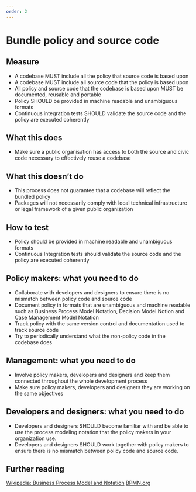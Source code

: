 ```yaml
---
order: 2
---
```


# Bundle policy and source code

## Measure

* A codebase MUST include all the policy that source code is based upon
* A codebase MUST include all source code that the policy is based upon
* All policy and source code that the codebase is based upon MUST be documented, reusable and portable
* Policy SHOULD be provided in machine readable and unambiguous formats
* Continuous integration tests SHOULD validate the source code and the policy are executed coherently

## What this does

* Make sure a public organisation has access to both the source and civic code necessary to effectively reuse a codebase


## What this doesn’t do

* This process does not guarantee that a codebase will reflect the bundled policy
* Packages will not necessarily comply with local technical infrastructure or legal framework of a given public organization

## How to test

* Policy should be provided in machine readable and unambiguous formats
* Continuous Integration tests should validate the source code and the policy are executed coherently

## Policy makers: what you need to do

* Collaborate with developers and designers to ensure there is no mismatch between policy code and source code
* Document policy in formats that are unambiguous and machine readable such as Business Process Model Notation, Decision Model Notion and Case Management Model Notation
* Track policy with the same version control and documentation used to track source code
* Try to periodically understand what the non-policy code in the codebase does

## Management: what you need to do

* Involve policy makers, developers and designers and keep them connected throughout the whole development process
* Make sure policy makers, developers and designers they are working on the same objectives

## Developers and designers: what you need to do

* Developers and designers SHOULD become familiar with and be able to use the process modeling notation that the policy makers in your organization use.  
* Developers and designers SHOULD work together with policy makers to ensure there is no mismatch between policy code and source code.

## Further reading

[Wikipedia: Business Process Model and Notation](https://en.wikipedia.org/wiki/Business_Process_Model_and_Notation)
[BPMN.org](http://www.bpmn.org/)
